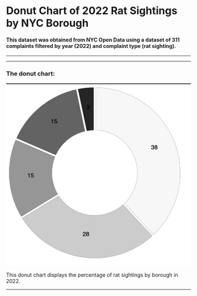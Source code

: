 # Donut Chart of 2022 Rat Sightings by NYC Borough 

#### This dataset was obtained from NYC Open Data using a dataset of 311 complaints filtered by year (2022) and complaint type (rat sighting).
____


___


### The donut chart:
![image](rat_donut.png)



This donut chart displays the percentage of rat sightings by borough in 2022.
___
